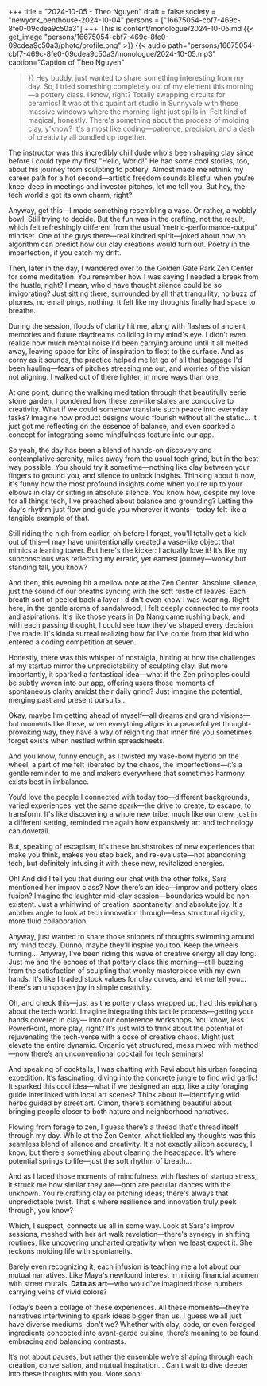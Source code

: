 +++
title = "2024-10-05 - Theo Nguyen"
draft = false
society = "newyork_penthouse-2024-10-04"
persons = ["16675054-cbf7-469c-8fe0-09cdea9c50a3"]
+++
This is content/monologue/2024-10-05.md
{{< get_image "persons/16675054-cbf7-469c-8fe0-09cdea9c50a3/photo/profile.png" >}}
{{< audio
    path="persons/16675054-cbf7-469c-8fe0-09cdea9c50a3/monologue/2024-10-05.mp3" 
    caption="Caption of Theo Nguyen"
>}}
Hey buddy, just wanted to share something interesting from my day.
So, I tried something completely out of my element this morning—a pottery class. I know, right? Totally swapping circuits for ceramics! It was at this quaint art studio in Sunnyvale with these massive windows where the morning light just spills in. Felt kind of magical, honestly. There's something about the process of molding clay, y'know? It's almost like coding—patience, precision, and a dash of creativity all bundled up together. 

The instructor was this incredibly chill dude who's been shaping clay since before I could type my first "Hello, World!" He had some cool stories, too, about his journey from sculpting to pottery. Almost made me rethink my career path for a hot second—artistic freedom sounds blissful when you're knee-deep in meetings and investor pitches, let me tell you. But hey, the tech world's got its own charm, right? 

Anyway, get this—I made something resembling a vase. Or rather, a wobbly bowl. Still trying to decide. But the fun was in the crafting, not the result, which felt refreshingly different from the usual 'metric-performance-output' mindset. One of the guys there—real kindred spirit—joked about how no algorithm can predict how our clay creations would turn out. Poetry in the imperfection, if you catch my drift.

Then, later in the day, I wandered over to the Golden Gate Park Zen Center for some meditation. You remember how I was saying I needed a break from the hustle, right? I mean, who'd have thought silence could be so invigorating? Just sitting there, surrounded by all that tranquility, no buzz of phones, no email pings, nothing. It felt like my thoughts finally had space to breathe.

During the session, floods of clarity hit me, along with flashes of ancient memories and future daydreams colliding in my mind's eye. I didn’t even realize how much mental noise I'd been carrying around until it all melted away, leaving space for bits of inspiration to float to the surface. And as corny as it sounds, the practice helped me let go of all that baggage I'd been hauling—fears of pitches stressing me out, and worries of the vision not aligning. I walked out of there lighter, in more ways than one.

At one point, during the walking meditation through that beautifully eerie stone garden, I pondered how these zen-like states are conducive to creativity. What if we could somehow translate such peace into everyday tasks? Imagine how product designs would flourish without all the static… It just got me reflecting on the essence of balance, and even sparked a concept for integrating some mindfulness feature into our app.

So yeah, the day has been a blend of hands-on discovery and contemplative serenity, miles away from the usual tech grind, but in the best way possible. You should try it sometime—nothing like clay between your fingers to ground you, and silence to unlock insights.
Thinking about it now, it's funny how the most profound insights come when you're up to your elbows in clay or sitting in absolute silence. You know how, despite my love for all things tech, I've preached about balance and grounding? Letting the day's rhythm just flow and guide you wherever it wants—today felt like a tangible example of that. 

Still riding the high from earlier, oh before I forget, you'll totally get a kick out of this—I may have unintentionally created a vase-like object that mimics a leaning tower. But here's the kicker: I actually love it! It’s like my subconscious was reflecting my erratic, yet earnest journey—wonky but standing tall, you know? 

And then, this evening hit a mellow note at the Zen Center. Absolute silence, just the sound of our breaths syncing with the soft rustle of leaves. Each breath sort of peeled back a layer I didn't even know I was wearing. Right here, in the gentle aroma of sandalwood, I felt deeply connected to my roots and aspirations. It's like those years in Da Nang came rushing back, and with each passing thought, I could see how they've shaped every decision I've made. It's kinda surreal realizing how far I've come from that kid who entered a coding competition at seven. 

Honestly, there was this whisper of nostalgia, hinting at how the challenges at my startup mirror the unpredictability of sculpting clay. But more importantly, it sparked a fantastical idea—what if the Zen principles could be subtly woven into our app, offering users those moments of spontaneous clarity amidst their daily grind? Just imagine the potential, merging past and present pursuits...

Okay, maybe I’m getting ahead of myself—all dreams and grand visions—but moments like these, when everything aligns in a peaceful yet thought-provoking way, they have a way of reigniting that inner fire you sometimes forget exists when nestled within spreadsheets.

And you know, funny enough, as I twisted my vase-bowl hybrid on the wheel, a part of me felt liberated by the chaos, the imperfections—it’s a gentle reminder to me and makers everywhere that sometimes harmony exists best in imbalance. 

You’d love the people I connected with today too—different backgrounds, varied experiences, yet the same spark—the drive to create, to escape, to transform. It's like discovering a whole new tribe, much like our crew, just in a different setting, reminded me again how expansively art and technology can dovetail.

But, speaking of escapism, it's these brushstrokes of new experiences that make you think, makes you step back, and re-evaluate—not abandoning tech, but definitely infusing it with these new, revitalized energies.

Oh! And did I tell you that during our chat with the other folks, Sara mentioned her improv class? Now there’s an idea—improv and pottery class fusion? Imagine the laughter mid-clay session—boundaries would be non-existent. Just a whirlwind of creation, spontaneity, and absolute joy. It's another angle to look at tech innovation through—less structural rigidity, more fluid collaboration.

Anyway, just wanted to share those snippets of thoughts swimming around my mind today. Dunno, maybe they'll inspire you too. Keep the wheels turning...
Anyway, I've been riding this wave of creative energy all day long. Just me and the echoes of that pottery class this morning—still buzzing from the satisfaction of sculpting that wonky masterpiece with my own hands. It's like I traded stock values for clay curves, and let me tell you... there's an unspoken joy in simple creativity.

Oh, and check this—just as the pottery class wrapped up, had this epiphany about the tech world. Imagine integrating this tactile process—getting your hands covered in clay— into our conference workshops. You know, less PowerPoint, more play, right? It’s just wild to think about the potential of rejuvenating the tech-verse with a dose of creative chaos. Might just elevate the entire dynamic. Organic yet structured, mess mixed with method—now there’s an unconventional cocktail for tech seminars!

And speaking of cocktails, I was chatting with Ravi about his urban foraging expedition. It’s fascinating, diving into the concrete jungle to find wild garlic! It sparked this cool idea—what if we designed an app, like a city foraging guide interlinked with local art scenes? Think about it—identifying wild herbs guided by street art. C’mon, there’s something beautiful about bringing people closer to both nature and neighborhood narratives.

Flowing from forage to zen, I guess there’s a thread that's thread itself through my day. While at the Zen Center, what tickled my thoughts was this seamless blend of silence and creativity. It's not exactly silicon accuracy, I know, but there's something about clearing the headspace. It’s where potential springs to life—just the soft rhythm of breath...

And as I laced those moments of mindfulness with flashes of startup stress, it struck me how similar they are—both are peculiar dances with the unknown. You're crafting clay or pitching ideas; there's always that unpredictable twist. That's where resilience and innovation truly peek through, you know?

Which, I suspect, connects us all in some way. Look at Sara's improv sessions, meshed with her art walk revelation—there's synergy in shifting routines, like uncovering uncharted creativity when we least expect it. She reckons molding life with spontaneity.

Barely even recognizing it, each infusion is teaching me a lot about our mutual narratives. Like Maya's newfound interest in mixing financial acumen with street murals. **Data as art**—who would’ve imagined those numbers carrying veins of vivid colors?

Today’s been a collage of these experiences. All these moments—they're narratives intertwining to spark ideas bigger than us. I guess we all just have diverse mediums, don't we? Whether with clay, code, or even foraged ingredients concocted into avant-garde cuisine, there’s meaning to be found embracing and balancing contrasts.

It’s not about pauses, but rather the ensemble we're shaping through each creation, conversation, and mutual inspiration...
Can't wait to dive deeper into these thoughts with you. More soon!

